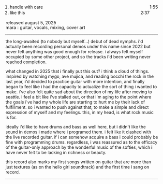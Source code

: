 <div class = tracklist>

1. handle with care <span class = spec>1:55</span>
2. like this <span class = spec>2:37</span>

</div>

<div class = details>
released august 5, 2025
<br>
    <div class = credits>
        mara : guitar, vocals, mixing, cover art
    </div>
</div>

<div class = mdbody>
the long-awaited (to nobody but myself...) debut of dead nymphs. i'd actually been recording personal demos under this name since 2022 but never felt anything was good enough for release. i always felt myself occupied by some other project, and so the tracks i'd been writing never reached completion. 

what changed in 2025 that i finally put this out? i think a cloud of things. inspired by watching mygo, ave mujica, and reading bocchi the rock in the last year, i'd decided to practice guitar with more intention, and finally began to feel like i had the capacity to actualize the sort of thing i wanted to make. i've also felt quite sad about the direction of my life after moving to seattle. i feel a bit like i've stalled out, or that i'm aging to the point where the goals i've had my whole life are starting to hurt me by their lack of fulfillment. so i wanted to push against that, to make a simple and direct expression of myself and my feelings. this, in my head, is what rock music is for.

ideally i'd like to have drums and bass as well here, but i didn't like the sound in demos i made where i programed them. i felt like it clashed with the live recorded guitar. if i can somehow acquire a bass i could probably be fine with programming drums. regardless, i was reassured as to the efficacy of the guitar-only approach by the wonderful music of the softies, which i have never felt to be lacking in richness or beauty.

this record also marks my first songs written on guitar that are more than just textures (as on the hello girl soundtrack) and the first time i sang on record. 
</div>

<style>
    .mdbody {
        padding-top: 1em;
        border-bottom: 1px black dotted;
    }

    .details {
        padding-bottom: 1em;
        font-size: 11pt;
        text-indent: 0px;   
        border-bottom: 1px black dotted;
    }

    .credits {
        line-height: 1;
        font-size: 11pt;
    }

    .spec {
        font-size: 11pt;
        /* font-style: italic; */
        float:right;
    }

    .tracklist {
        /* border-bottom: 1px black dotted; */

    }
    .tracklist ol {
        padding-left: 1em;
        list-style: my-decimal;
        list-style-position: outside;
    }

    .tracklist ul {
        text-indent: 0px;
    }

    .tracklist li {
        line-height: 1.35;
    }
</style>